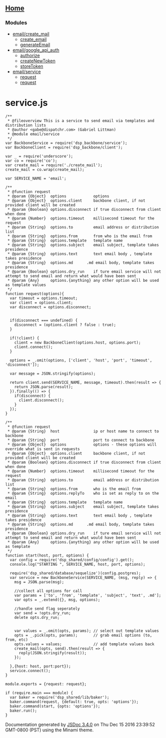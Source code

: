 [Home](index.md)
------------------

### Modules

-   [email/create\_mail](module-email_create_mail.md)
    -   [create\_email](module-email_create_mail.md#~create_email)
    -   [generateEmail](module-email_create_mail.md#~generateEmail)
-   [email/google\_api\_auth](module-email_google_api_auth.md)
    -   [authorize](module-email_google_api_auth.md#~authorize)
    -   [createNewToken](module-email_google_api_auth.md#~createNewToken)
    -   [storeToken](module-email_google_api_auth.md#~storeToken)
-   [email/service](module-email_service.md)
    -   [request](module-email_service.md#~request)
    -   [request](module-email_service.md#~request)

service.js
==========

``` prettyprint
/**
 * @fileoverview This is a service to send email via templates and distribution lists
 * @author <gabe@dispatchr.com> (Gabriel Littman) 
 * @module email/service 
 */
var BackboneService = require('dsp_backbone/service');
var BackboneClient = require('dsp_backbone/client');

var _ = require('underscore');
var co = require('co');
var create_mail = require('./create_mail');
create_mail = co.wrap(create_mail);

var SERVICE_NAME = 'email';

/**
 * @function request
 * @param {Object}  options            options
 * @param {Object}  options.client     backbone client, if not provided client will be created
 * @param {Boolean} options.disconnect if true disconnect from client when done
 * @param {Number}  options.timeout    millisecond timeout for the request
 * @param {String}  options.to         email address or distribution list 
 * @param {String}  options.from       from who is the email from
 * @param {String}  options.template   template name
 * @param {String}  options.subject    email subject, template takes presidence
 * @param {String}  options.text       text email body , template takes presidence
 * @param {String}  options.md      .md email body, template takes presidence
 * @param {Boolean} options.dry_run    if ture email service will not attempt to send email and return what would have been sent
 * @param {Any}     options.{anything} any other option will be used as template values 
 */
function request(options){
  var timeout = options.timeout;
  var client = options.client;
  var disconnect = options.disconnect;
  
  
  if(disconnect === undefined) {
    disconnect = (options.client ? false : true);
  }
  
  if(!client) {
    client = new BackboneClient(options.host, options.port);
    client.connect();
  }
  
  options = _.omit(options, ['client', 'host', 'port', 'timeout', 'disconnect']);
  
  var message = JSON.stringify(options);

  return client.send(SERVICE_NAME, message, timeout).then(result => {
    return JSON.parse(result);
  }).finally(() => {
    if(disconnect) {
      client.disconnect();
    }
  });
}

/**
 * @function request
 * @param {String}  host               ip or host name to connect to backbone
 * @param {String}  port               port to connect to backbone
 * @param {Object}  options            options - these options will override what is sent in requests
 * @param {Object}  options.client     backbone client, if not provided client will be created
 * @param {Boolean} options.disconnect if true disconnect from client when done
 * @param {Number}  options.timeout    millisecond timeout for the request
 * @param {String}  options.to         email address or distribution list 
 * @param {String}  options.from       who is the email from
 * @param {String}  options.replyTo    who is set as reply to on the email
 * @param {String}  options.template   template name
 * @param {String}  options.subject    email subject, template takes presidence
 * @param {String}  options.text       text email body , template takes presidence
 * @param {String}  options.md      .md email body, template takes presidence
 * @param {Boolean} options.dry_run    if ture email service will not attempt to send email and return what would have been sent
 * @param {Any}     options.{anything} any other option will be used as template
 */
function start(host, port, options) {
  var config = require('dsp_shared/config/config').get();  
  console.log("STARTING ", SERVICE_NAME, host, port, options);

  require('dsp_shared/database/sequelize')(config.postgres);
  var service = new BackboneService(SERVICE_NAME, (msg, reply) => {
    msg = JSON.parse(msg);    
        
    //collect all options for call
    var params = ['to', 'from', 'template', 'subject', 'text', .md'];
    var opts = _.extend({}, msg, options);

    //handle send flag seperately
    var send = !opts.dry_run;
    delete opts.dry_run;

    
    var values = _.omit(opts, params); // select out template values
    opts = _.pick(opts, params);       // grab email options (to, from, etc)
    opts.values = values;              // add template values back
    create_mail(opts, send).then(result => {
      reply(JSON.stringify(result));
    });
    
  },{host: host, port:port});
  service.connect();
}

module.exports = {request: request};

if (require.main === module) {
  var baker = require('dsp_shared/lib/baker');  
  baker.command(request, {default: true, opts: 'options'});
  baker.command(start, {opts: 'options'});
  baker.run();
}
```

Documentation generated by [JSDoc 3.4.0](https://github.com/jsdoc3/jsdoc) on Thu Dec 15 2016 23:39:52 GMT-0800 (PST) using the Minami theme.
